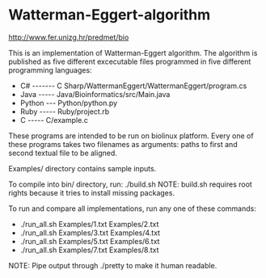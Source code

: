 # Watterman-Eggert-algorithm
http://www.fer.unizg.hr/predmet/bio

This is an implementation of Watterman-Eggert algorithm.
The algorithm is published as five different excecutable files programmed in five different programming languages:
 - C# ------- C Sharp/WattermanEggert/WattermanEggert/program.cs
 - Java ----- Java/Bioinformatics/src/Main.java
 - Python --- Python/python.py
 - Ruby ----- Ruby/project.rb
 - C    ----- C/example.c

These programs are intended to be run on biolinux platform.
Every one of these programs takes two filenames as arguments:
 paths to first and second textual file to be aligned.

Examples/ directory contains sample inputs.

To compile into bin/ directory, run:
  ./build.sh
 NOTE: build.sh requires root rights because it tries to install missing packages.

To run and compare all implementations, run any one of these commands:
 - ./run_all.sh Examples/1.txt Examples/2.txt
 - ./run_all.sh Examples/3.txt Examples/4.txt
 - ./run_all.sh Examples/5.txt Examples/6.txt
 - ./run_all.sh Examples/7.txt Examples/8.txt
  
 NOTE: Pipe output through ./pretty to make it human readable.




